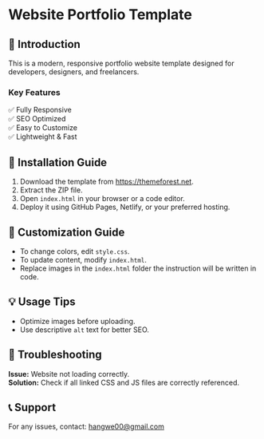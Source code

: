 # Website Portfolio Template

## 📌 Introduction
This is a modern, responsive portfolio website template designed for developers, designers, and freelancers.

### **Key Features**
✅ Fully Responsive  
✅ SEO Optimized  
✅ Easy to Customize  
✅ Lightweight & Fast  

## 🚀 Installation Guide
1. Download the template from https://themeforest.net.
2. Extract the ZIP file.
3. Open `index.html` in your browser or a code editor.
4. Deploy it using GitHub Pages, Netlify, or your preferred hosting.

## 🎨 Customization Guide
- To change colors, edit `style.css`.
- To update content, modify `index.html`.
- Replace images in the `index.html` folder the instruction will be written in code.

## 💡 Usage Tips
- Optimize images before uploading.
- Use descriptive `alt` text for better SEO.

## 🐞 Troubleshooting
**Issue:** Website not loading correctly.  
**Solution:** Check if all linked CSS and JS files are correctly referenced.

## 📞 Support
For any issues, contact: hangwe00@gmail.com
